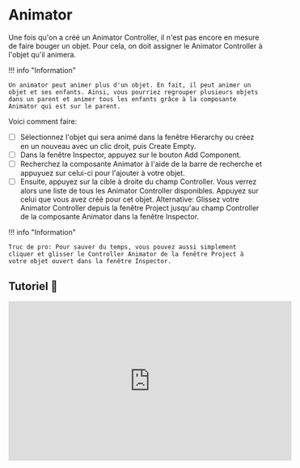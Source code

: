 # Animator
Une fois qu'on a créé un Animator Controller, il n'est pas encore en mesure de faire bouger un objet. Pour cela, on doit assigner le Animator Controller à l'objet qu'il animera.   

!!! info "Information"

    Un animator peut animer plus d'un objet. En fait, il peut animer un objet et ses enfants. Ainsi, vous pourriez regrouper plusieurs objets dans un parent et animer tous les enfants grâce à la composante Animator qui est sur le parent.

Voici comment faire:     

- [ ] Sélectionnez l'objet qui sera animé dans la fenêtre Hierarchy ou créez en un nouveau avec un clic droit, puis Create Empty.
- [ ] Dans la fenêtre Inspector, appuyez sur le bouton Add Component.
- [ ] Recherchez la composante Animator à l'aide de la barre de recherche et appuyuez sur celui-ci pour l'ajouter à votre objet.
- [ ] Ensuite, appuyez sur la cible à droite du champ Controller. Vous verrez alors une liste de tous les Animator Controller disponibles. Appuyez sur celui que vous avez créé pour cet objet. Alternative: Glissez votre Animator Controller depuis la fenêtre Project jusqu'au champ Controller de la composante Animator dans la fenêtre Inspector.

!!! info "Information"

    Truc de pro: Pour sauver du temps, vous pouvez aussi simplement cliquer et glisser le Controller Animator de la fenêtre Project à votre objet ouvert dans la fenêtre Inspector. 


## Tutoriel 🎥
 <iframe width="560" height="315" src="https://www.youtube.com/embed/SZLAsk_fQtE?si=nmmAM2Wx5Qp-HZAs" title="YouTube video player" frameborder="0" allow="accelerometer; autoplay; clipboard-write; encrypted-media; gyroscope; picture-in-picture; web-share" referrerpolicy="strict-origin-when-cross-origin" allowfullscreen></iframe>
